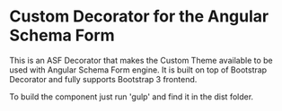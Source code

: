 Custom Decorator for the Angular Schema Form
==========================

This is an ASF Decorator that makes the Custom Theme available to be used with Angular Schema Form engine.
It is built on top of Bootstrap Decorator and fully supports Bootstrap 3 frontend.

To build the component just run 'gulp' and find it in the dist folder.